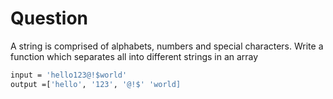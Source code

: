 # Question

A string is comprised of alphabets, numbers and special characters. Write a function which separates all into different strings in an array

```bash
input = 'hello123@!$world'
output =['hello', '123', '@!$' 'world]
```

